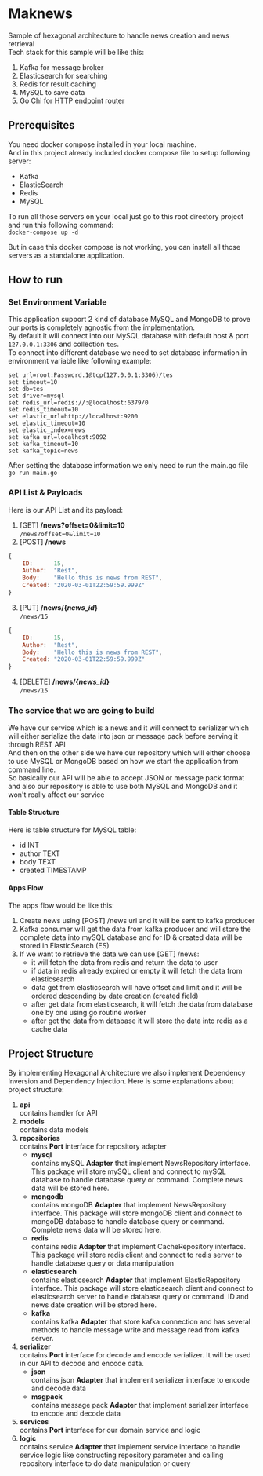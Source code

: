 # Maknews
Sample of hexagonal architecture to handle news creation and news retrieval  
Tech stack for this sample will be like this:

1. Kafka for message broker
2. Elasticsearch for searching
3. Redis for result caching
4. MySQL to save data
5. Go Chi for HTTP endpoint router

Prerequisites
---
You need docker compose installed in your local machine.  
And in this project already included docker compose file to setup following server:  

- Kafka  
- ElasticSearch  
- Redis  
- MySQL

To run all those servers on your local just go to this root directory project and run this following command:  
`docker-compose up -d` 

But in case this docker compose is not working, you can install all those servers as a standalone application.

How to run
---
### Set Environment Variable
This application support 2 kind of database MySQL and MongoDB to prove our ports is completely agnostic from the implementation.  
By default it will connect into our MySQL database with default host & port `127.0.0.1:3306` and collection `tes`.  
To connect into different database we need to set database information in environment variable like following example:

```cli
set url=root:Password.1@tcp(127.0.0.1:3306)/tes  
set timeout=10  
set db=tes  
set driver=mysql  
set redis_url=redis://:@localhost:6379/0  
set redis_timeout=10  
set elastic_url=http://localhost:9200  
set elastic_timeout=10  
set elastic_index=news  
set kafka_url=localhost:9092  
set kafka_timeout=10  
set kafka_topic=news  
```

After setting the database information we only need to run the main.go file  
`go run main.go`  

### API List & Payloads
Here is our API List and its payload:  

1. [GET] **/news?offset=0&limit=10**  
`/news?offset=0&limit=10`
2. [POST] **/news**  
```javascript
{
	ID: 	 15,
	Author:  "Rest",
	Body: 	 "Hello this is news from REST",
	Created: "2020-03-01T22:59:59.999Z"
}
```
3. [PUT] **/news/{_news\_id_}**  
`/news/15`
```javascript
{
	ID: 	 15,
	Author:  "Rest",
	Body: 	 "Hello this is news from REST",
	Created: "2020-03-01T22:59:59.999Z"
}
```
4. [DELETE] **/news/{_news\_id_}**  
`/news/15`

### The service that we are going to build  

We have our service which is a news and it will connect to serializer which will either serialize the data into json or message pack before serving it through REST API  
And then on the other side we have our repository which will either choose to use MySQL or MongoDB based on how we start the application from command line.  
So basically our API will be able to accept JSON or message pack format and also our repository is able to use both MySQL and MongoDB and it won't really affect our service  

#### Table Structure
Here is table structure for MySQL table:  
- id INT  
- author TEXT  
- body TEXT  
- created TIMESTAMP

#### Apps Flow
The apps flow would be like this:

1. Create news using  [POST] /news url and it will be sent to kafka producer
2. Kafka consumer will get the data from kafka producer and will store the complete data into mySQL database and for ID & created data will be stored in ElasticSearch (ES)
3. If we want to retrieve the data we can use [GET] /news:
	- it will fetch the data from redis and return the data to user
	- if data in redis already expired or empty it will fetch the data from elasticsearch
	- data get from elasticsearch will have offset and limit and it will be ordered descending by date creation (created field)
	- after get data from elasticsearch, it will fetch the data from database one by one using go routine worker
	- after get the data from database it will store the data into redis as a cache data

Project Structure
---
By implementing Hexagonal Architecture we also implement Dependency Inversion and Dependency Injection. Here is some explanations about project structure:

1. **api**  
contains handler for API
2. **models**  
contains data models
3. **repositories**  
contains **Port** interface for repository adapter
   - **mysql**  
contains mySQL **Adapter** that implement NewsRepository interface. This package will store mySQL client and connect to mySQL database to handle database query or command. Complete news data will be stored here.
	- **mongodb**  
contains mongoDB **Adapter** that implement NewsRepository interface. This package will store mongoDB client and connect to mongoDB database to handle database query or command. Complete news data will be stored here.
   - **redis**  
contains redis **Adapter** that implement CacheRepository interface. This package will store redis client and connect to redis server to handle database query or data manipulation
   - **elasticsearch**  
contains elasticsearch **Adapter** that implement ElasticRepository interface. This package will store elasticsearch client and connect to elasticsearch server to handle database query or command. ID and news date creation will be stored here.
   - **kafka**  
contains kafka **Adapter** that store kafka connection and has several methods to handle message write and message read from kafka server.
4. **serializer**  
contains **Port** interface for decode and encode serializer. It will be used in our API to decode and encode data.
   - **json**  
contains json **Adapter** that implement serializer interface to encode and decode data
   - **msgpack**  
contains message pack **Adapter** that implement serializer interface to encode and decode data
5. **services**  
contains **Port** interface for our domain service and logic 
6. **logic**  
contains service **Adapter** that implement service interface to handle service logic like constructing repository parameter and calling repository interface to do data manipulation or query